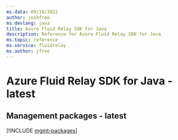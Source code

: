 ```yaml
---
ms.data: 09/19/2022
author: joshfree
ms.devlang: java
title: Azure Fluid Relay SDK for Java
description: Reference for Azure Fluid Relay SDK for Java
ms.topic: reference
ms.service: fluidrelay
ms.author: jfree
---
```

# Azure Fluid Relay SDK for Java - latest

## Management packages - latest
[!INCLUDE [mgmt-packages](fluid-relay-mgmt-index.md)]